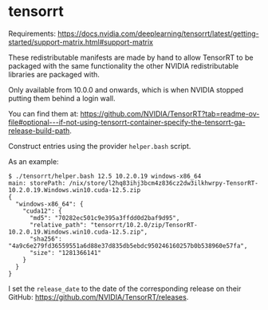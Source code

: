 # tensorrt

Requirements: <https://docs.nvidia.com/deeplearning/tensorrt/latest/getting-started/support-matrix.html#support-matrix>

These redistributable manifests are made by hand to allow TensorRT to be packaged with the same functionality the other NVIDIA redistributable libraries are packaged with.

Only available from 10.0.0 and onwards, which is when NVIDIA stopped putting them behind a login wall.

You can find them at: <https://github.com/NVIDIA/TensorRT?tab=readme-ov-file#optional---if-not-using-tensorrt-container-specify-the-tensorrt-ga-release-build-path>.

Construct entries using the provider `helper.bash` script.

As an example:

```console
$ ./tensorrt/helper.bash 12.5 10.2.0.19 windows-x86_64
main: storePath: /nix/store/l2hq83ihj3bcm4z836cz2dw3ilkhwrpy-TensorRT-10.2.0.19.Windows.win10.cuda-12.5.zip
{
  "windows-x86_64": {
    "cuda12": {
      "md5": "70282ec501c9e395a3ffdd0d2baf9d95",
      "relative_path": "tensorrt/10.2.0/zip/TensorRT-10.2.0.19.Windows.win10.cuda-12.5.zip",
      "sha256": "4a9c6e279fd36559551a6d88e37d835db5ebdc950246160257b0b538960e57fa",
      "size": "1281366141"
    }
  }
}
```

I set the `release_date` to the date of the corresponding release on their GitHub: <https://github.com/NVIDIA/TensorRT/releases>.
